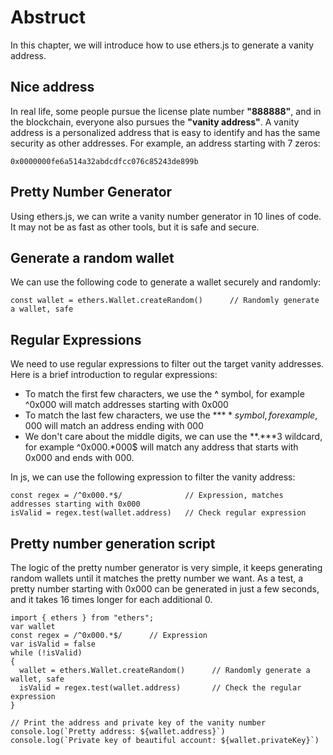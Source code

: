 # Abstruct

In this chapter, we will introduce how to use ethers.js to generate a vanity address.

## Nice address

In real life, some people pursue the license plate number **\"888888\"**, and in the blockchain, everyone also pursues the **\"vanity address\"**. A vanity address is a personalized address that is easy to identify and has the same security as other addresses.
For example, an address starting with 7 zeros:

```
0x0000000fe6a514a32abdcdfcc076c85243de899b
```

## Pretty Number Generator

Using ethers.js, we can write a vanity number generator in 10 lines of code. It may not be as fast as other tools, but it is safe and secure.

## Generate a random wallet

We can use the following code to generate a wallet securely and randomly:

```
const wallet = ethers.Wallet.createRandom()      // Randomly generate a wallet, safe
```

## Regular Expressions

We need to use regular expressions to filter out the target vanity addresses. Here is a brief introduction to regular expressions:
- To match the first few characters, we use the **^** symbol, for example ^0x000 will match addresses starting with 0x000
- To match the last few characters, we use the **$** symbol, for example, 000$ will match an address ending with 000
- We don't care about the middle digits, we can use the **.***3 wildcard, for example ^0x000.*000$ will match any address that starts with 0x000 and ends with 000.

In js, we can use the following expression to filter the vanity address:

```
const regex = /^0x000.*$/              // Expression, matches addresses starting with 0x000
isValid = regex.test(wallet.address)   // Check regular expression
```

## Pretty number generation script

The logic of the pretty number generator is very simple, it keeps generating random wallets until it matches the pretty number we want. As a test, a pretty number starting with 0x000 can be generated in just a few seconds, and it takes 16 times longer for each additional 0.

```
import { ethers } from "ethers";
var wallet
const regex = /^0x000.*$/      // Expression
var isValid = false
while (!isValid)
{
  wallet = ethers.Wallet.createRandom()      // Randomly generate a wallet, safe
  isValid = regex.test(wallet.address)       // Check the regular expression
}

// Print the address and private key of the vanity number
console.log(`Pretty address: ${wallet.address}`)
console.log(`Private key of beautiful account: ${wallet.privateKey}`)
```

<br>

![]()<br>
